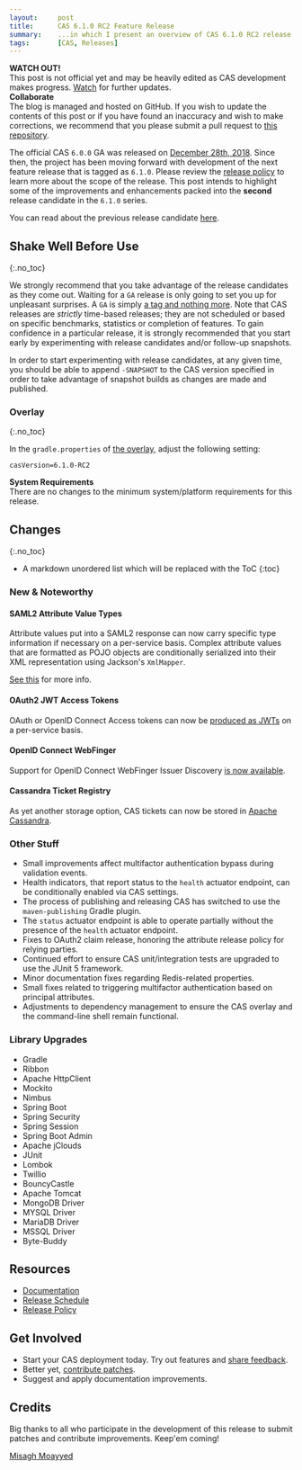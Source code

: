 ```yaml
---
layout:     post
title:      CAS 6.1.0 RC2 Feature Release
summary:    ...in which I present an overview of CAS 6.1.0 RC2 release.
tags:       [CAS, Releases]
---
```


<div class="alert alert-danger">
  <strong>WATCH OUT!</strong><br/>This post is not official yet and may be heavily edited as CAS development makes progress. <a href="https://apereo.github.io/feed.xml">Watch</a> for further updates.
</div>

<div class="alert alert-success">
  <strong>Collaborate</strong><br/>The blog is managed and hosted on GitHub. If you wish to update the contents of this post or if you have found an inaccuracy and wish to make corrections, we recommend that you please submit a pull request to <a href="https://github.com/apereo/apereo.github.io">this repository</a>.
</div>

The official CAS `6.0.0` GA was released on [December 28th, 2018](https://github.com/apereo/cas/releases/tag/v6.0.0). Since then, the project has been moving forward with development of the next feature release that is tagged as `6.1.0`. Please review the [release policy](https://apereo.github.io/cas/developer/Release-Policy.html) to learn more about the scope of the release. This post intends to highlight some of the improvements and enhancements packed into the **second** release candidate in the `6.1.0` series.

You can read about the previous release candidate [here](https://apereo.github.io/2019/02/01/610rc1-release/).

## Shake Well Before Use
{:.no_toc}

We strongly recommend that you take advantage of the release candidates as they come out. Waiting for a `GA` release is only going to set you up for unpleasant surprises. A `GA` is simply [a tag and nothing more](https://apereo.github.io/2017/03/08/the-myth-of-ga-rel/). Note that CAS releases are *strictly* time-based releases; they are not scheduled or based on specific benchmarks, statistics or completion of features. To gain confidence in a particular release, it is strongly recommended that you start early by experimenting with release candidates and/or follow-up snapshots.

In order to start experimenting with release candidates, at any given time, you should be able to append `-SNAPSHOT` to the CAS version specified in order to take advantage of snapshot builds as changes are made and published.

### Overlay
{:.no_toc}

In the `gradle.properties` of [the overlay](https://github.com/apereo/cas-overlay-template), adjust the following setting:

```properties
casVersion=6.1.0-RC2
```

<div class="alert alert-info">
  <strong>System Requirements</strong><br/>There are no changes to the minimum system/platform requirements for this release.
</div>

## Changes
{:.no_toc}

* A markdown unordered list which will be replaced with the ToC
{:toc}

### New & Noteworthy

#### SAML2 Attribute Value Types

Attribute values put into a SAML2 response can now carry specific type information if necessary on a per-service basis. Complex attribute values that are formatted as POJO objects are conditionally serialized into their XML representation using Jackson's `XmlMapper`. 

[See this](https://apereo.github.io/cas/development/installation/Configuring-SAML2-Authentication.html#saml-services) for more info.

#### OAuth2 JWT Access Tokens

OAuth or OpenID Connect Access tokens can now be [produced as JWTs](https://apereo.github.io/cas/development/installation/OAuth-OpenId-Authentication.html) on a per-service basis.

#### OpenID Connect WebFinger 

Support for OpenID Connect WebFinger Issuer Discovery [is now available](https://apereo.github.io/cas/development/installation/OIDC-Authentication.html).

#### Cassandra Ticket Registry

As yet another storage option, CAS tickets can now be stored 
in [Apache Cassandra](https://apereo.github.io/cas/development/ticketing/Cassandra-Ticket-Registry.html). 
 
### Other Stuff

- Small improvements affect multifactor authentication bypass during validation events.
- Health indicators, that report status to the `health` actuator endpoint, can be conditionally enabled via CAS settings.
- The process of publishing and releasing CAS has switched to use the `maven-publishing` Gradle plugin.
- The `status` actuator endpoint is able to operate partially without the presence of the `health` actuator endpoint.
- Fixes to OAuth2 claim release, honoring the attribute release policy for relying parties.
- Continued effort to ensure CAS unit/integration tests are upgraded to use the JUnit 5 framework.
- Minor documentation fixes regarding Redis-related properties.
- Small fixes related to triggering multifactor authentication based on principal attributes.
- Adjustments to dependency management to ensure the CAS overlay and the command-line shell remain functional.

### Library Upgrades

- Gradle
- Ribbon
- Apache HttpClient
- Mockito
- Nimbus
- Spring Boot
- Spring Security
- Spring Session
- Spring Boot Admin
- Apache jClouds
- JUnit
- Lombok
- Twillio
- BouncyCastle
- Apache Tomcat
- MongoDB Driver
- MYSQL Driver
- MariaDB Driver
- MSSQL Driver
- Byte-Buddy

## Resources

- [Documentation](https://apereo.github.io/cas/development/)
- [Release Schedule](https://github.com/apereo/cas/milestones)
- [Release Policy](https://apereo.github.io/cas/developer/Release-Policy.html)

## Get Involved

- Start your CAS deployment today. Try out features and [share feedback](https://apereo.github.io/cas/Mailing-Lists.html).
- Better yet, [contribute patches](https://apereo.github.io/cas/developer/Contributor-Guidelines.html).
- Suggest and apply documentation improvements.

## Credits

Big thanks to all who participate in the development of this release to submit patches and contribute improvements. Keep'em coming!

[Misagh Moayyed](https://twitter.com/misagh84)
